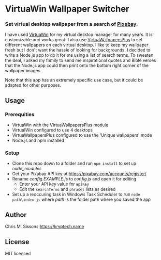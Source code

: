 # VirtuaWin Wallpaper Switcher

### Set virtual desktop wallpaper from a search of [Pixabay](https://pixabay.com/).

I have used [VirtuaWin](https://virtuawin.sourceforge.io/) for my virtual desktop manager for many years. It is customizable and works great. I also use [VirtuaWallpapersPlus](https://virtuawin.sourceforge.io/?page_id=50) to set different wallpapers on each virtual desktop. I like to keep my wallpaper fresh but I don't want the hassle of looking for backgrounds. I decided to write a Node.js app to do it for me using a list of search terms. To sweeten the deal, I asked my family to send me inspirational quotes and Bible verses that the Node.js app could then print onto the bottom right corner of the wallpaper images.

Note that this app has an extremely specific use case, but it could be adapted for other purposes.

## Usage

### Prerequities
- VirtuaWin with the VirtuaWallpapersPlus module
- VirtualWin configured to use 4 desktops
- VirtuaWallpapersPlus configured to use the 'Unique wallpapers' mode
- Node.js and npm installed

### Setup
- Clone this repo down to a folder and run `npm install` to set up _node_modules_
- Get your Pixabay API key at https://pixabay.com/accounts/register/
- Rename _config.EXAMPLE.js_ to _config.js_ and open it for editing
    - Enter your API key value for `apiKey`
    - Edit the `searchTerms` and `phrases` lists as desired
- Set up a reoccuring task in Windows Task Scheduler to run `node path\index.js` where _path_ is the folder path where you saved the app

## Author
Chris M. Sissons
https://kryptech.name

## License
MIT licensed
